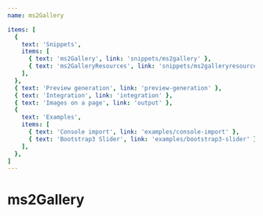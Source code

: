```yaml
---
name: ms2Gallery

items: [
  {
    text: 'Snippets',
    items: [
      { text: 'ms2Gallery', link: 'snippets/ms2gallery' },
      { text: 'ms2GalleryResources', link: 'snippets/ms2galleryresources' },
    ],
  },
  { text: 'Preview generation', link: 'preview-generation' },
  { text: 'Integration', link: 'integration' },
  { text: 'Images on a page', link: 'output' },
  {
    text: 'Examples',
    items: [
      { text: 'Console import', link: 'examples/console-import' },
      { text: 'Bootstrap3 Slider', link: 'examples/bootstrap3-slider' },
    ],
  },
]
---
```

# ms2Gallery
